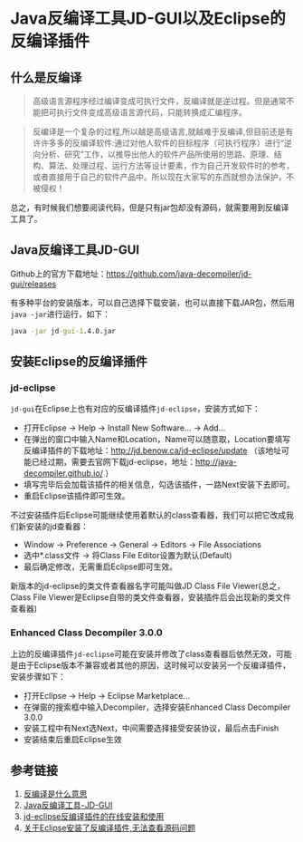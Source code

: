 # Java反编译工具JD-GUI以及Eclipse的反编译插件

## 什么是反编译

>高级语言源程序经过编译变成可执行文件，反编译就是逆过程。但是通常不能把可执行文件变成高级语言源代码，只能转换成汇编程序。

<!--more-->

>反编译是一个复杂的过程,所以越是高级语言,就越难于反编译,但目前还是有许许多多的反编译软件:通过对他人软件的目标程序（可执行程序）进行“逆向分析、研究”工作，以推导出他人的软件产品所使用的思路、原理、结构、算法、处理过程、运行方法等设计要素，作为自己开发软件时的参考，或者直接用于自己的软件产品中。所以现在大家写的东西就想办法保护，不被侵权！

总之，有时候我们想要阅读代码，但是只有jar包却没有源码，就需要用到反编译工具了。

## Java反编译工具JD-GUI

Github上的官方下载地址：https://github.com/java-decompiler/jd-gui/releases

有多种平台的安装版本，可以自己选择下载安装，也可以直接下载JAR包，然后用`java -jar`进行运行，如下：

```cmd
java -jar jd-gui-1.4.0.jar
```

## 安装Eclipse的反编译插件

### jd-eclipse

`jd-gui`在Eclipse上也有对应的反编译插件`jd-eclipse`，安装方式如下：

* 打开Eclipse -> Help -> Install New Software... -> Add...
* 在弹出的窗口中输入Name和Location，Name可以随意取，Location要填写反编译插件的下载地址：http://jd.benow.ca/jd-eclipse/update （该地址可能已经过期，需要去官网下载jd-eclipse，地址：http://java-decompiler.github.io/ ）
* 填写完毕后会加载该插件的相关信息，勾选该插件，一路Next安装下去即可。
* 重启Eclipse该插件即可生效。

不过安装插件后Eclipse可能继续使用着默认的class查看器，我们可以把它改成我们新安装的jd查看器：

* Window -> Preference -> General -> Editors -> File Associations
* 选中*.class文件 -> 将Class File Editor设置为默认(Default)
* 最后确定修改，无需重启Eclipse即可生效。

新版本的jd-eclipse的类文件查看器名字可能叫做JD Class File Viewer(总之，Class File Viewer是Eclipse自带的类文件查看器，安装插件后会出现新的类文件查看器)

### Enhanced Class Decompiler 3.0.0

上边的反编译插件`jd-eclipse`可能在安装并修改了class查看器后依然无效，可能是由于Eclipse版本不兼容或者其他的原因，这时候可以安装另一个反编译插件，安装步骤如下：

* 打开Eclipse -> Help -> Eclipse Marketplace...
* 在弹窗的搜索框中输入Decompiler，选择安装Enhanced Class Decompiler 3.0.0
* 安装工程中有Next选Next，中间需要选择接受安装协议，最后点击Finish
* 安装结束后重启Eclipse生效

## 参考链接

1. [反编译是什么意思](https://zhidao.baidu.com/question/301510653.html)
2. [Java反编译工具-JD-GUI](https://www.cnblogs.com/EasonJim/p/7788659.html)
3. [jd-eclipse反编译插件的在线安装和使用](https://blog.csdn.net/try_try_try/article/details/77853784)
4. [关于Eclipse安装了反编译插件,无法查看源码问题](https://blog.csdn.net/qq_36506444/article/details/78711224)